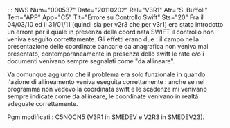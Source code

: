  :  : NWS Num="000537" Date="20110202" Rel="V3R1" Atr="S. Buffoli" Tem="APP" App="C5" Tit="Errore su Controllo Swift" Sts="20"
Fra il 04/03/10 ed il 31/01/11 (quindi sia per v2r3 che per v3r1) era stato introdotto un errore per il quale in presenza della coordinata SWIFT il controllo non veniva eseguito correttamente.
Gli effetti erano due :  il campo nella presentazione delle coordinate bancarie da anagrafica non veniva mai presentato, contemporaneamente in presenza dello swift le rate e/o i documenti venivano sempre segnalati come "da allineare".

Va comunque aggiunto che il problema era solo funzionale in quando l'azione di allineamento veniva
eseguita correttamente :  anche se nel programma non vedevo la coordinata swift e le scadenze mi venivano sempre indicate come da allineare, le coordinate venivano in realtà adeguate correttamente.

Pgm modificati :  C5NOCN5 (V3R1 in SMEDEV e V2R3 in SMEDEV23).
